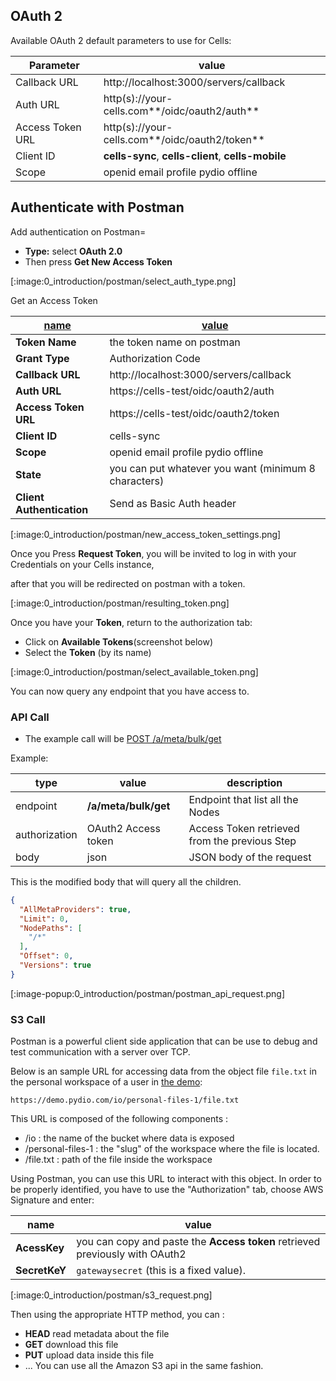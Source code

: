 ## OAuth 2

Available OAuth 2 default parameters to use for Cells:

| Parameter        | value                                              |
| ---------------- | -------------------------------------------------- |
| Callback URL     | http://localhost:3000/servers/callback             |
| Auth URL         | http(s)://your-cells.com**/oidc/oauth2/auth**      |
| Access Token URL | http(s)://your-cells.com**/oidc/oauth2/token**     |
| Client ID        | **cells-sync**, **cells-client**, **cells-mobile** |
| Scope            | openid email profile pydio offline                 |

## Authenticate with Postman

Add authentication on Postman=

- **Type:** select **OAuth 2.0**
- Then press **Get New Access Token**

[:image:0_introduction/postman/select_auth_type.png]

Get an Access Token

| <u>name</u>               | <u>value</u>                                         |
| ------------------------- | ---------------------------------------------------- |
| **Token Name**            | the token name on postman                            |
| **Grant Type**            | Authorization Code                                   |
| **Callback URL**          | http://localhost:3000/servers/callback               |
| **Auth URL**              | https://cells-test/oidc/oauth2/auth                  |
| **Access Token URL**      | https://cells-test/oidc/oauth2/token                 |
| **Client ID**             | cells-sync                                           |
| **Scope**                 | openid email profile pydio offline                   |
| **State**                 | you can put whatever you want (minimum 8 characters) |
| **Client Authentication** | Send as Basic Auth header                            |

[:image:0_introduction/postman/new_access_token_settings.png]

Once you Press **Request Token**, you will be invited to log in with your Credentials on your Cells instance,

after that you will be redirected on postman with a token.

[:image:0_introduction/postman/resulting_token.png]

Once you have your **Token**, return to the authorization tab:

- Click on **Available Tokens**(screenshot below)
- Select the **Token** (by its name)

[:image:0_introduction/postman/select_available_token.png]

You can now query any endpoint that you have access to.

### API Call

- The example call will be [POST /a/meta/bulk/get](en/docs/developer-guide/post-ametabulkget)

Example:

| type          | value                | description                                   |
| ------------- | -------------------- | --------------------------------------------- |
| endpoint      | **/a/meta/bulk/get** | Endpoint that list all the Nodes              |
| authorization | OAuth2 Access token  | Access Token retrieved from the previous Step |
| body          | json                 | JSON body of the request                      |

This is the modified body that will query all the children.

```json
{
  "AllMetaProviders": true,
  "Limit": 0,
  "NodePaths": [
    "/*"
  ],
  "Offset": 0,
  "Versions": true
}
```

[:image-popup:0_introduction/postman/postman_api_request.png]

### S3 Call

Postman is a powerful client side application that can be use to debug and test communication with a server over TCP.

Below is an sample URL for accessing data from the object file `file.txt` in the personal workspace of a user in [the demo](http://demo.pydio.com):

`https://demo.pydio.com/io/personal-files-1/file.txt`

This URL is composed of the following components :  

- /io : the name of the bucket where data is exposed  
- /personal-files-1 : the "slug" of the workspace where the file is located.
- /file.txt : path of the file inside the workspace

Using Postman, you can use this URL to interact with this object. In order to be properly identified, you have to use the "Authorization" tab, choose AWS Signature and enter:

| name          | value                                                                        |
| ------------- | ---------------------------------------------------------------------------- |
| **AcessKey**  | you can copy and paste the **Access token** retrieved previously with OAuth2 |
| **SecretKeY** | `gatewaysecret` (this is a fixed value).                                     |

[:image:0_introduction/postman/s3_request.png]

Then using the appropriate HTTP method, you can : 

- **HEAD** read metadata about the file
- **GET** download this file
- **PUT** upload data inside this file
- ... You can use all the Amazon S3 api in the same fashion.